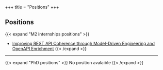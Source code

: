 +++
title = "Positions"
+++

## Positions

{{< expand "M2 internships positions" >}}
- [Improving REST API Coherence through Model-Driven Engineering and OpenAPI Enrichment](/positions/Challita-Internship.pdf)
{{< /expand >}}

--- 

{{< expand "PhD positions" >}}
No position avalaible
{{< /expand >}}